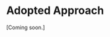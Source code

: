 <!-- `````{admonition} Scripts for **Imaging - Lines**:
:class: tip
- <a href="https://github.com/jjspeedie/workflow.2021.1.0690.S/blob/main/major_image_lines.py" target="_blank">major_image_lines.py</a> # main script ([adopted approach](imaging-lines-adopted-approach.md))
- <a href="https://github.com/jjspeedie/workflow.2021.1.0690.S/blob/main/image_lines.py" target="_blank">image_lines.py</a> # earlier main script ([initial approaches](imaging-lines-initial-approaches.md))
- <a href="https://github.com/jjspeedie/workflow.2021.1.0690.S/blob/main/dictionary_mask.py" target="_blank">dictionary_mask.py</a> # loads mask_dict
- <a href="https://github.com/jjspeedie/workflow.2021.1.0690.S/blob/main/dictionary_data.py" target="_blank">dictionary_data.py</a> # loads data_dict
- <a href="https://github.com/jjspeedie/workflow.2021.1.0690.S/blob/main/dictionary_disk.py" target="_blank">dictionary_disk.py</a> # loads disk_dict
- <a href="https://github.com/jjspeedie/workflow.2021.1.0690.S/blob/main/dictionary_lines.py" target="_blank">dictionary_lines.py</a> # loads line_dict
- <a href="https://github.com/jjspeedie/workflow.2021.1.0690.S/blob/main/JvM_correction_casa6.py" target="_blank">JvM_correction_casa6.py</a> # MAPS JvM correction script ([Czekala et al. 2021](https://ui.adsabs.harvard.edu/abs/2021ApJS..257....2C/abstract))
- <a href="https://github.com/jjspeedie/workflow.2021.1.0690.S/blob/main/keplerian_mask.py" target="_blank">keplerian_mask.py</a> # modified version of [keplerian_mask](https://github.com/richteague/keplerian_mask) by [Rich Teague](https://richteague.github.io/)

````{card} And data (obtained after [step 4](../step4/step4-line-mses-achieved.md)):
- <a href="https://www.canfar.net/storage/vault/list/jspeedie/2021.1.00690.S/private/measurement_sets" target="_blank">ABAur_12CO.bin30s.ms.contsub</a>
- <a href="https://www.canfar.net/storage/vault/list/jspeedie/2021.1.00690.S/private/measurement_sets" target="_blank">ABAur_13CO.bin30s.ms.contsub</a>
- <a href="https://www.canfar.net/storage/vault/list/jspeedie/2021.1.00690.S/private/measurement_sets" target="_blank">ABAur_C18O.bin30s.ms.contsub</a>
- <a href="https://www.canfar.net/storage/vault/list/jspeedie/2021.1.00690.S/private/measurement_sets" target="_blank">ABAur_SO.bin30s.ms.contsub</a>
````` -->

# Adopted Approach

[Coming soon.]

<!--
Relevant script: [adopted approach](imaging-lines-adopted-approach.md).
<a href="https://github.com/jjspeedie/workflow.2021.1.0690.S/blob/main/major_image_lines.py" target="_blank">major_image_lines.py</a>

All imaging was performed with the {\sc CASA} \texttt{tclean} task.
% Our imaging strategy diverged from that of the {\sc DSHARP}\cite{andrews2018-dsharp1} and {\sc MAPS}\cite{oberg2021-maps1} programs.
We used the multiscale %, multifrequency synthesis (assuming a flat spectrum)
deconvolution algorithm\cite{cornwell2008} with
% The adopted
(Gaussian) deconvolution scales [$0.02''$, $0.1''$, $0.3''$, $0.6''$, $1.0''$].
We did not image with a Keplerian mask so as not to restrict our ability to observe non-Keplerian emission.
After experimentation with {\sc CASA}'s auto-multithresh masking algorithm\cite{kepley2020-automultithresh}, we adopted  
an imaging strategy similar to {\sc PHANGS-ALMA}\cite{leroy2021-phangsalma},  

```
# Cautious/conservative clean:
cycleniter             = 80    # Jess: Maximum number of minor-cycle iterations (per plane) before triggering a major cycle
cyclefactor            = 3.0   # Ryan: 3x max_psf_sidelobe_level as minor cycle threshold (default is 1.0)
gain                   = 0.02  # Ryan: assign clean component peaks to 2% of pixel value (default is 0.1)
minpsffraction         = 0.5   # PHANGS: cycle threshold is never lower than 0.5 times the peak residual (default: 0.05)
```

in which we clean conservatively, with a broad mask (\texttt{usemask='pb'} and \texttt{pbmask=0.2}), forcing frequent major cycles\footnote{The $^{13}$CO robust 0.5 cube underwent 198 major cycles and the C$^{18}$O cube underwent 76.}.
To achieve frequent major cycles we set
the maximum number of minor cycle iterations per channel to \texttt{cycleniter=80},
the minor cycle threshold to \texttt{max\_psf\_sidelobe\_level=3.0} and \texttt{minpsffraction=0.5},
and the maximum assigned clean component to \texttt{gain=0.02} times the peak residual.
We adopted a Briggs robust weighting scheme, and generated two sets of image cubes; one with a robust value of $0.5$ and a second with robust $1.5$.
The corresponding beam sizes for $^{13}$CO are $237\times175$ mas, $1.2^\circ$ for robust $0.5$ and $390\times274$ mas, $-1.4^\circ$ for robust $1.5$. %(with similar results for C$^{18}$O
We imaged \rev{with a FOV} out to the primary beam FWHM ($38''$) with $0.02''$ pixels ($9$ or $12$ pixels per synthesized beam minor or major axis, respectively). % 0.175 x 0.237'' beam
We imaged in LSRK velocity channels at $42$ m/s for $^{13}$CO and $84$ m/s for C$^{18}$O respectively (nearly native channel spacing).
The \texttt{CLEAN} threshold was set to $5\times$ the rms noise measured in $20$ line-free channels %(first and last 10 channels)
of the dirty image cube.
We applied JvM correction\cite{JvM1995-correction, czekala2021-maps2} and primary beam correction. The rms \rev{noise in} the resulting $^{13}$CO \rev{cubes imaged with robust $0.5$ and robust $1.5$} is $2.0$ mJy/beam and $1.2$ mJy/beam respectively, \rev{and $0.6$ mJy/beam in the C$^{18}$O cube imaged with robust $1.5$.} -->
